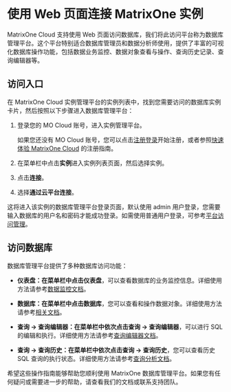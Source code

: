 # 使用 Web 页面连接 MatrixOne 实例

MatrixOne Cloud 支持使用 Web 页面访问数据库，我们将此访问平台称为数据库管理平台。这个平台特别适合数据库管理员和数据分析师使用，提供了丰富的可视化数据库操作功能，包括数据业务监控、数据对象查看与操作、查询历史记录、查询编辑器等。

## 访问入口

在 MatrixOne Cloud 实例管理平台的实例列表中，找到您需要访问的数据库实例卡片，然后按照以下步骤进入数据库管理平台：

1. 登录您的 MO Cloud 账号，进入实例管理平台。

    如果您还没有 MO Cloud 账号，您可以点击[注册登录](https://www.matrixorigin.cn/moc-trial)开始注册，或者参照[快速体验 MatrixOne Cloud](../../Get-Started/quickstart.md) 的注册指南。

2. 在菜单栏中点击**实例**进入实例列表页面，然后选择实例。
3. 点击**连接**。
4. 选择**通过云平台连接**。

这将进入该实例的数据库管理平台登录页面，默认使用 admin 用户登录，您需要输入数据库的用户名和密码才能成功登录。如需使用普通用户登录，可参考[平台访问管理](../../Security/Security-Permission-Overview.md)。

## 访问数据库

数据库管理平台提供了多种数据库访问功能：

- **仪表盘：**在菜单栏中点击**仪表盘**，可以查看数据库的业务监控信息。详细使用方法请参考[数据监控文档](../../../Monitor/Monitoring/)。

- **数据库：**在菜单栏中点击**数据库**，您可以查看和操作数据对象。详细使用方法请参考[相关文档](../../../Monitor/Data-Monitoring/)。

- **查询 -> 查询编辑器：**在菜单栏中依次点击**查询 -> 查询编辑器**，可以进行 SQL 的编辑和执行。详细使用方法请参考[查询编辑器文档](../../../Data-Explore/sql-editor/)。

- **查询 -> 查询历史：**在菜单栏中依次点击**查询 -> 查询历史**，您可以查看历史 SQL 查询的执行状态。详细使用方法请参考[查询分析文档](../../../Data-Explore/query-anlysis/query_profile/)。

希望这些操作指南能够帮助您顺利使用 MatrixOne 数据库管理平台。如果您有任何疑问或需要进一步的帮助，请查看我们的文档或联系支持团队。
